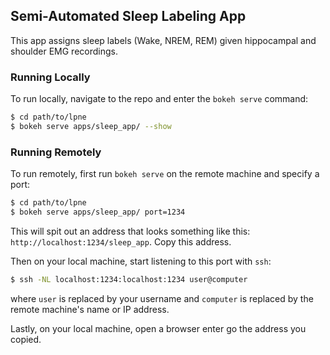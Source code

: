 ## Semi-Automated Sleep Labeling App

This app assigns sleep labels (Wake, NREM, REM) given hippocampal and shoulder
EMG recordings.

### Running Locally
To run locally, navigate to the repo and enter the `bokeh serve` command:

```bash
$ cd path/to/lpne
$ bokeh serve apps/sleep_app/ --show
```

### Running Remotely
To run remotely, first run `bokeh serve` on the remote machine and specify a
port:

```bash
$ cd path/to/lpne
$ bokeh serve apps/sleep_app/ port=1234
```

This will spit out an address that looks something like this:
`http://localhost:1234/sleep_app`. Copy this address.

Then on your local machine, start listening to this port with `ssh`:

```bash
$ ssh -NL localhost:1234:localhost:1234 user@computer
```

where `user` is replaced by your username and `computer` is replaced by the
remote machine's name or IP address.

Lastly, on your local machine, open a browser enter go the address you copied.
